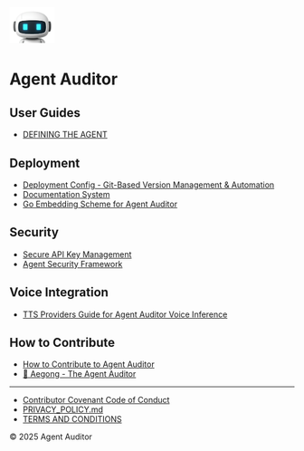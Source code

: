 <a href="/" style="display:inline-block;margin-bottom:0.5rem;"><img src="/static/assets/icon.png" alt="Aegong Icon" style="width:5rem;vertical-align:middle;"></a>

# Agent Auditor

## User Guides

* [DEFINING THE AGENT](guides/DEFINING_THE_AGENT.md)

## Deployment

* [Deployment Config - Git-Based Version Management & Automation](deployment/DEPLOYMENT_CONFIG.md)
* [Documentation System](deployment/DOCUMENTATION.md)
* [Go Embedding Scheme for Agent Auditor](deployment/embedding_example.md)

## Security

* [Secure API Key Management](security/KEY_MANAGEMENT.md)
* [Agent Security Framework](security/SECURITY_FRAMEWORK.md)

## Voice Integration

* [TTS Providers Guide for Agent Auditor Voice Inference](voice/TTS_PROVIDERS.md)

## How to Contribute

* [How to Contribute to Agent Auditor](contribute/CONTRIBUTE.md)
* [🤖 Aegong - The Agent Auditor](contribute/README.md)

<div class="sidebar-footer">

---

* [Contributor Covenant Code of Conduct](legal/CODE_OF_CONDUCT.md)
* [PRIVACY_POLICY.md](legal/PRIVACY_POLICY.md)
* [TERMS AND CONDITIONS](legal/TERMS_AND_CONDITIONS.md)

© 2025 Agent Auditor
</div>
